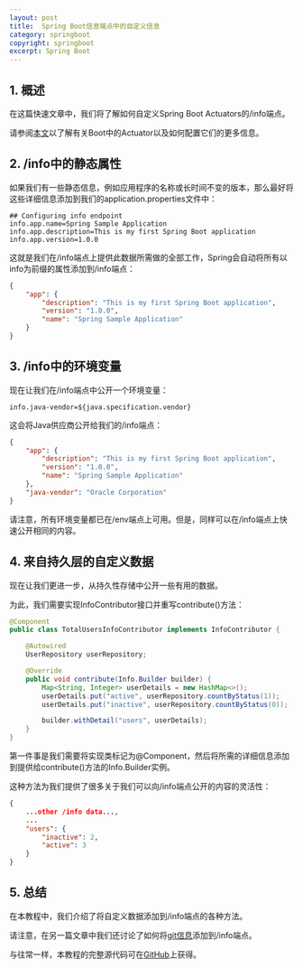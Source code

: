```yaml
---
layout: post
title:  Spring Boot信息端点中的自定义信息
category: springboot
copyright: springboot
excerpt: Spring Boot
---
```


## 1. 概述

在这篇快速文章中，我们将了解如何自定义Spring Boot Actuators的/info端点。

请参阅[本文]()以了解有关Boot中的Actuator以及如何配置它们的更多信息。

## 2. /info中的静态属性

如果我们有一些静态信息，例如应用程序的名称或长时间不变的版本，那么最好将这些详细信息添加到我们的application.properties文件中：

```properties
## Configuring info endpoint
info.app.name=Spring Sample Application
info.app.description=This is my first Spring Boot application
info.app.version=1.0.0
```

这就是我们在/info端点上提供此数据所需做的全部工作，Spring会自动将所有以info为前缀的属性添加到/info端点：

```json
{
    "app": {
        "description": "This is my first Spring Boot application",
        "version": "1.0.0",
        "name": "Spring Sample Application"
    }
}
```

## 3. /info中的环境变量

现在让我们在/info端点中公开一个环境变量：

```properties
info.java-vendor=${java.specification.vendor}
```

这会将Java供应商公开给我们的/info端点：

```json
{
    "app": {
        "description": "This is my first Spring Boot application",
        "version": "1.0.0",
        "name": "Spring Sample Application"
    },
    "java-vendor": "Oracle Corporation"
}
```

请注意，所有环境变量都已在/env端点上可用。但是，同样可以在/info端点上快速公开相同的内容。

## 4. 来自持久层的自定义数据

现在让我们更进一步，从持久性存储中公开一些有用的数据。

为此，我们需要实现InfoContributor接口并重写contribute()方法：

```java
@Component
public class TotalUsersInfoContributor implements InfoContributor {

    @Autowired
    UserRepository userRepository;

    @Override
    public void contribute(Info.Builder builder) {
        Map<String, Integer> userDetails = new HashMap<>();
        userDetails.put("active", userRepository.countByStatus(1));
        userDetails.put("inactive", userRepository.countByStatus(0));

        builder.withDetail("users", userDetails);
    }
}
```

第一件事是我们需要将实现类标记为@Component，然后将所需的详细信息添加到提供给contribute()方法的Info.Builder实例。

这种方法为我们提供了很多关于我们可以向/info端点公开的内容的灵活性：

```json
{
    ...other /info data...,
    ...
    "users": {
        "inactive": 2,
        "active": 3
    }
}
```

## 5. 总结

在本教程中，我们介绍了将自定义数据添加到/info端点的各种方法。

请注意，在另一篇文章中我们还讨论了如何将[git信息]()添加到/info端点。

与往常一样，本教程的完整源代码可在[GitHub](https://github.com/tuyucheng7/taketoday-tutorial4j/tree/master/spring-boot-modules/spring-boot-actuator)上获得。